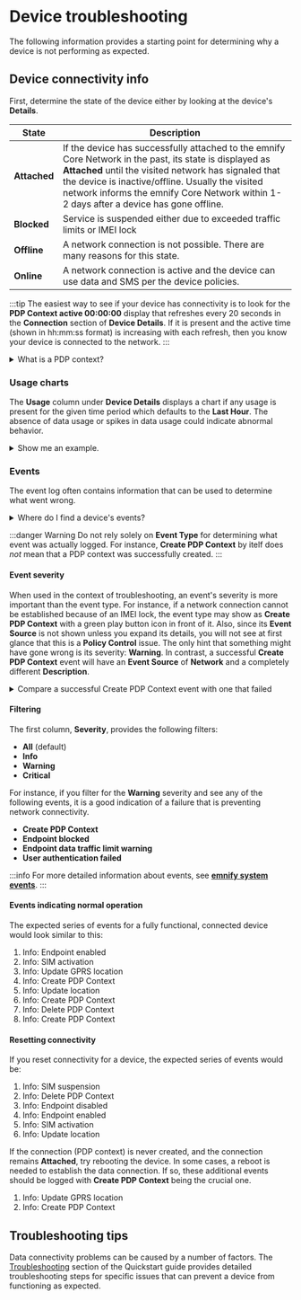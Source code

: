 # Device troubleshooting

The following information provides a starting point for determining why a device is not performing as expected.

## Device connectivity info

First, determine the state of the device either by looking at the device's **Details**.

| State        | Description |
| ------------ | ----------- |
| **Attached** | If the device has successfully attached to the emnify Core Network in the past, its state is displayed as **Attached** until the visited network has signaled that the device is inactive/offline. Usually the visited network informs the emnify Core Network within 1-2 days after a device has gone offline. | 
| **Blocked**   | Service is suspended either due to exceeded traffic limits or IMEI lock |
| **Offline**  | A network connection is not possible. There are many reasons for this state. |
| **Online**   | A network connection is active and the device can use data and SMS per the device policies. | 

:::tip
The easiest way to see if your device has connectivity is to look for the **PDP Context active 00:00:00** display that refreshes every 20 seconds in the **Connection** section of **Device Details**.
If it is present and the active time (shown in hh:mm:ss format) is increasing with each refresh, then you know your device is connected to the network.
:::

<details>
  <summary>What is a PDP context?</summary>
  A Packet Data Protocol (PDP) context is a data structure that enables a device to transmit and receive data using Internet Protocol (IP).  
  This data structure includes a device's IP address, IMSI, and additional parameters to properly route data to and from the network.  

  If the most recent PDP context event for a device is **Create PDP Context**, the device should be **online** with an active network connection.  

  If the most recent PDP context event for a device is **Delete PDP Context**, the device is **offline**.
</details>

### Usage charts

The **Usage** column under **Device Details** displays a chart if any usage is present for the given time period which defaults to the **Last Hour**.
The absence of data usage or spikes in data usage could indicate abnormal behavior.

<details>
  <summary>Show me an example.</summary>

  In this case, there has been no data sent or received during the last hour.

  <img
    src={require('./assets/usage-data-last-hour.png').default}
    style={{width:335}}
    alt=""
  /> 

  After selecting the **Current Month** view, you can see that this device has not been sending or receiving data for several days.

  <img
    src={require('./assets/usage-data-current-month.png').default}
    style={{width:335}}
    alt=""
  /> 

</details>


### Events

The event log often contains information that can be used to determine what went wrong.

<details>
  <summary>Where do I find a device's events?</summary>
  <img
    src={require('./assets/device-details-events.png').default}
    style={{width:655}}
    alt=""
  />  

  **Note**: Events are always shown in reverse chronological order, i.e., the newest ones at the top.

</details>

:::danger Warning
Do not rely solely on **Event Type** for determining what event was actually logged.
For instance, **Create PDP Context** by itelf does *not* mean that a PDP context was successfully created.
:::

#### Event severity

When used in the context of troubleshooting, an event's severity is more important than the event type.
For instance, if a network connection cannot be established because of an IMEI lock, the event type may show as **Create PDP Context** with a green play button icon in front of it.
Also, since its **Event Source** is not shown unless you expand its details, you will not see at first glance that this is a **Policy Control** issue.
The only hint that something might have gone wrong is its severity: **Warning**.
In contrast, a successful **Create PDP Context** event will have an **Event Source** of **Network** and a completely different **Description**.

<details>
  <summary>Compare a successful Create PDP Context event with one that failed</summary>
  <img
    src={require('./assets/create-pdp-context-success-and-failure.png').default}
    style={{width:550}}
    alt=""
  /> 
</details>

#### Filtering

The first column, **Severity**, provides the following filters:

- **All** (default)
- **Info**
- **Warning**
- **Critical**

For instance, if you filter for the **Warning** severity and see any of the following events, it is a good indication of a failure that is preventing network connectivity. 

- **Create PDP Context**
- **Endpoint blocked**
- **Endpoint data traffic limit warning**
- **User authentication failed**

:::info
For more detailed information about events, see [**emnify system events**](/services/events).
:::

#### Events indicating normal operation

The expected series of events for a fully functional, connected device would look similar to this:

1. Info: Endpoint enabled
1. Info: SIM activation
1. Info: Update GPRS location
1. Info: Create PDP Context
1. Info: Update location
1. Info: Create PDP Context
1. Info: Delete PDP Context
1. Info: Create PDP Context

#### Resetting connectivity

If you reset connectivity for a device, the expected series of events would be:

1. Info: SIM suspension
1. Info: Delete PDP Context
1. Info: Endpoint disabled
1. Info: Endpoint enabled
1. Info: SIM activation
1. Info: Update location

If the connection (PDP context) is never created, and the connection remains **Attached**, try rebooting the device.
In some cases, a reboot is needed to establish the data connection.
If so, these additional events should be logged with **Create PDP Context** being the crucial one. 

1. Info: Update GPRS location
1. Info: Create PDP Context

##  Troubleshooting tips

Data connectivity problems can be caused by a number of factors.
The [Troubleshooting](/userguide/quickstart/troubleshooting) section of the Quickstart guide provides detailed troubleshooting steps for specific issues that can prevent a device from functioning as expected.
